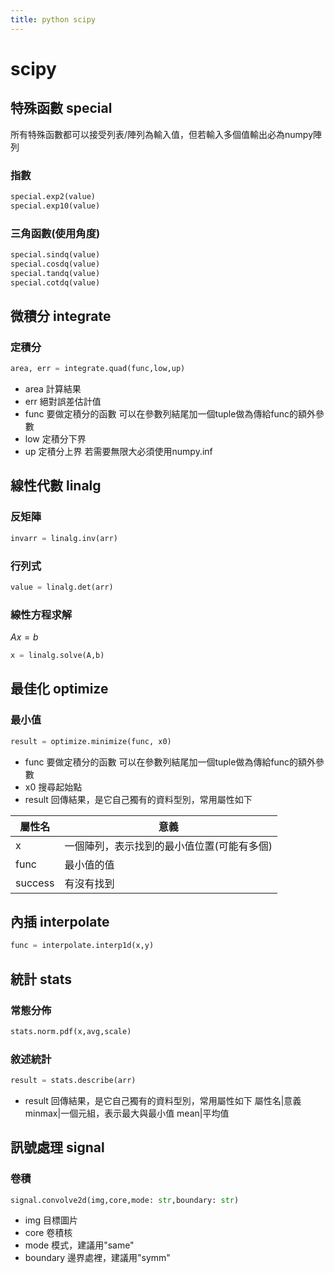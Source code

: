 ```yaml
---
title: python scipy
---
```


# scipy

## 特殊函數 special
所有特殊函數都可以接受列表/陣列為輸入值，但若輸入多個值輸出必為numpy陣列

### 指數

```python
special.exp2(value)
special.exp10(value)
```

### 三角函數(使用角度)

```python
special.sindq(value)
special.cosdq(value)
special.tandq(value)
special.cotdq(value)
```

## 微積分 integrate

### 定積分

```python
area, err = integrate.quad(func,low,up)
```
* area 計算結果
* err 絕對誤差估計值
* func 要做定積分的函數
  可以在參數列結尾加一個tuple做為傳給func的額外參數
* low 定積分下界
* up 定積分上界
  若需要無限大必須使用numpy.inf

## 線性代數 linalg

### 反矩陣

```python
invarr = linalg.inv(arr)
```

### 行列式

```python
value = linalg.det(arr)
```

### 線性方程求解
$Ax = b$

```python
x = linalg.solve(A,b)
```

## 最佳化 optimize

### 最小值

```python
result = optimize.minimize(func, x0)
```
* func 要做定積分的函數
  可以在參數列結尾加一個tuple做為傳給func的額外參數
* x0 搜尋起始點
* result 回傳結果，是它自己獨有的資料型別，常用屬性如下

|屬性名|意義|
|---|---|
|x|一個陣列，表示找到的最小值位置(可能有多個) |
|func|最小值的值 |
|success|有沒有找到 |

## 內插 interpolate

```python
func = interpolate.interp1d(x,y)
```

## 統計 stats

### 常態分佈

```python
stats.norm.pdf(x,avg,scale)
```

### 敘述統計

```python
result = stats.describe(arr)
```
* result 回傳結果，是它自己獨有的資料型別，常用屬性如下
屬性名|意義
 minmax|一個元組，表示最大與最小值 
 mean|平均值 

## 訊號處理 signal

### 卷積

```python
signal.convolve2d(img,core,mode: str,boundary: str)
```
* img 目標圖片
* core 卷積核
* mode 模式，建議用"same"
* boundary 邊界處裡，建議用"symm"